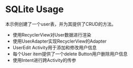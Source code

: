# SQLite Usage

本示例创建了一个user表，并为其提供了CRUD的方法。

- 使用RecyclerView对User数据进行渲染
- 使用UserAdapter实现RecyclerView的Adapter
- UserEdit Activity用于添加和修改用户信息
- 每个User item提供了一个delete Button用户删除用户信息
- 使用Intent进行跨Activity的传参